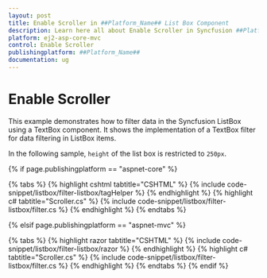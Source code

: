 ```yaml
---
layout: post
title: Enable Scroller in ##Platform_Name## List Box Component
description: Learn here all about Enable Scroller in Syncfusion ##Platform_Name## List Box component of Syncfusion Essential JS 2 and more.
platform: ej2-asp-core-mvc
control: Enable Scroller
publishingplatform: ##Platform_Name##
documentation: ug
---
```



# Enable Scroller

This example demonstrates how to filter data in the Syncfusion ListBox using a TextBox component. It shows the implementation of a TextBox filter for data filtering in ListBox items.

In the following sample, `height` of the list box is restricted to `250px`.

{% if page.publishingplatform == "aspnet-core" %}

{% tabs %}
{% highlight cshtml tabtitle="CSHTML" %}
{% include code-snippet/listbox/filter-listbox/tagHelper %}
{% endhighlight %}
{% highlight c# tabtitle="Scroller.cs" %}
{% include code-snippet/listbox/filter-listbox/filter.cs %}
{% endhighlight %}
{% endtabs %}

{% elsif page.publishingplatform == "aspnet-mvc" %}

{% tabs %}
{% highlight razor tabtitle="CSHTML" %}
{% include code-snippet/listbox/filter-listbox/razor %}
{% endhighlight %}
{% highlight c# tabtitle="Scroller.cs" %}
{% include code-snippet/listbox/filter-listbox/filter.cs %}
{% endhighlight %}
{% endtabs %}
{% endif %}

